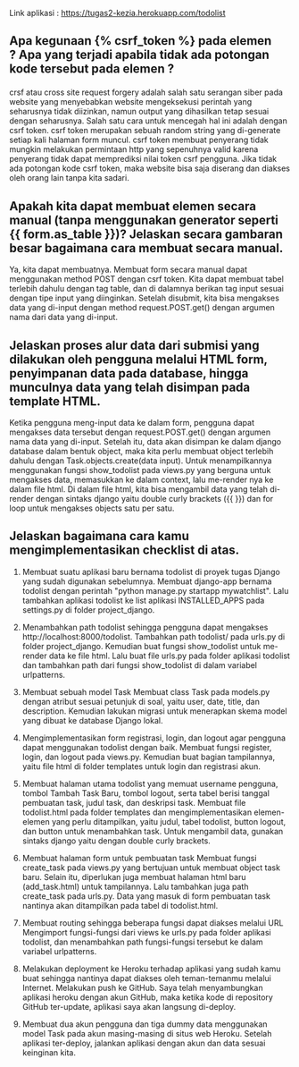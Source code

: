 Link aplikasi : https://tugas2-kezia.herokuapp.com/todolist 

## Apa kegunaan {% csrf_token %} pada elemen <form>? Apa yang terjadi apabila tidak ada potongan kode tersebut pada elemen <form>?
crsf atau cross site request forgery adalah salah satu serangan siber pada website yang menyebabkan website mengeksekusi perintah yang seharusnya tidak diizinkan, namun output yang dihasilkan tetap sesuai dengan seharusnya. Salah satu cara untuk mencegah hal ini adalah dengan csrf token. csrf token merupakan sebuah random string yang di-generate setiap kali halaman form muncul. csrf token membuat penyerang tidak mungkin melakukan permintaan http yang sepenuhnya valid karena penyerang tidak dapat memprediksi nilai token csrf pengguna. 
Jika tidak ada potongan kode csrf token, maka website bisa saja diserang dan diakses oleh orang lain tanpa kita sadari.

## Apakah kita dapat membuat elemen <form> secara manual (tanpa menggunakan generator seperti {{ form.as_table }})? Jelaskan secara gambaran besar bagaimana cara membuat <form> secara manual.
Ya, kita dapat membuatnya. Membuat form secara manual dapat menggunakan method POST dengan csrf token. Kita dapat membuat tabel terlebih dahulu dengan tag table, dan di dalamnya berikan tag input sesuai dengan tipe input yang diinginkan. Setelah disubmit, kita bisa mengakses data yang di-input dengan method request.POST.get() dengan argumen nama dari data yang di-input. 

## Jelaskan proses alur data dari submisi yang dilakukan oleh pengguna melalui HTML form, penyimpanan data pada database, hingga munculnya data yang telah disimpan pada template HTML.
Ketika pengguna meng-input data ke dalam form, pengguna dapat mengakses data tersebut dengan request.POST.get() dengan argumen nama data yang di-input. Setelah itu, data akan disimpan ke dalam django database dalam bentuk object, maka kita perlu membuat object terlebih dahulu dengan Task.objects.create(data input). Untuk menampilkannya menggunakan fungsi show_todolist pada views.py yang berguna untuk mengakses data, memasukkan ke dalam context, lalu me-render nya ke dalam file html. Di dalam file html, kita bisa mengambil data yang telah di-render dengan sintaks django yaitu double curly brackets ({{ }}) dan for loop untuk mengakses objects satu per satu.

## Jelaskan bagaimana cara kamu mengimplementasikan checklist di atas.
1. Membuat suatu aplikasi baru bernama todolist di proyek tugas Django yang sudah digunakan sebelumnya.
Membuat django-app bernama todolist dengan perintah "python manage.py startapp mywatchlist". Lalu tambahkan aplikasi todolist ke list aplikasi INSTALLED_APPS pada settings.py di folder project_django.

2. Menambahkan path todolist sehingga pengguna dapat mengakses http://localhost:8000/todolist.
Tambahkan path todolist/ pada urls.py di folder project_django. Kemudian buat fungsi show_todolist untuk me-render data ke file html. Lalu buat file urls.py pada folder aplikasi todolist dan tambahkan path dari fungsi show_todolist di dalam variabel urlpatterns.

3. Membuat sebuah model Task
Membuat class Task pada models.py dengan atribut sesuai petunjuk di soal, yaitu user, date, title, dan description. Kemudian lakukan migrasi untuk menerapkan skema model yang dibuat ke database Django lokal.

4. Mengimplementasikan form registrasi, login, dan logout agar pengguna dapat menggunakan todolist dengan baik.
Membuat fungsi register, login, dan logout pada views.py. Kemudian buat bagian tampilannya, yaitu file html di folder templates untuk login dan registrasi akun.

5. Membuat halaman utama todolist yang memuat username pengguna, tombol Tambah Task Baru, tombol logout, serta tabel berisi tanggal pembuatan task, judul task, dan deskripsi task.
Membuat file todolist.html pada folder templates dan mengimplementasikan elemen-elemen yang perlu ditampilkan, yaitu judul, tabel todolist, button logout, dan button untuk menambahkan task. Untuk mengambil data, gunakan sintaks django yaitu dengan double curly brackets. 

6. Membuat halaman form untuk pembuatan task
Membuat fungsi create_task pada views.py yang bertujuan untuk membuat object task baru. Selain itu, diperlukan juga membuat halaman html baru (add_task.html) untuk tampilannya. Lalu tambahkan juga path create_task pada urls.py. Data yang masuk di form pembuatan task nantinya akan ditampilkan pada tabel di todolist.html.

7. Membuat routing sehingga beberapa fungsi dapat diakses melalui URL
Mengimport fungsi-fungsi dari views ke urls.py pada folder aplikasi todolist, dan menambahkan path fungsi-fungsi tersebut ke dalam variabel urlpatterns.

8. Melakukan deployment ke Heroku terhadap aplikasi yang sudah kamu buat sehingga nantinya dapat diakses oleh teman-temanmu melalui Internet.
Melakukan push ke GitHub. Saya telah menyambungkan aplikasi heroku dengan akun GitHub, maka ketika kode di repository GitHub ter-update, aplikasi saya akan langsung di-deploy.

9. Membuat dua akun pengguna dan tiga dummy data menggunakan model Task pada akun masing-masing di situs web Heroku.
Setelah aplikasi ter-deploy, jalankan aplikasi dengan akun dan data sesuai keinginan kita.